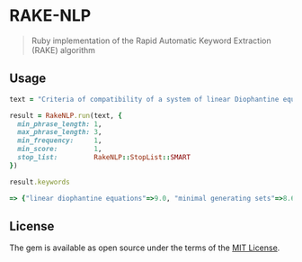 # RAKE-NLP

> Ruby implementation of the Rapid Automatic Keyword Extraction (RAKE) algorithm

## Usage

```ruby
text = "Criteria of compatibility of a system of linear Diophantine equations, strict inequations, and nonstrict inequations are considered. Upper bounds for components of a minimal set of solutions and algorithms of construction of minimal generating sets of solutions for all types of systems are given. These criteria and the corresponding algorithms for constructing a minimal supporting set of solutions can be used in solving all the considered types of systems and systems of mixed types."

result = RakeNLP.run(text, {
  min_phrase_length: 1,
  max_phrase_length: 3,
  min_frequency:     1,
  min_score:         1,
  stop_list:         RakeNLP::StopList::SMART
})

result.keywords
```

```ruby
=> {"linear diophantine equations"=>9.0, "minimal generating sets"=>8.666666666666666, "minimal supporting set"=>8.166666666666666, "minimal set"=>5.166666666666666, "upper bounds"=>4.0, "nonstrict inequations"=>4.0, "strict inequations"=>4.0, "mixed types"=>3.666666666666667, "considered types"=>3.166666666666667, "types"=>1.6666666666666667, "considered"=>1.5, "solving"=>1.0, "constructing"=>1.0, "systems"=>1.0, "construction"=>1.0, "algorithms"=>1.0, "solutions"=>1.0, "components"=>1.0, "system"=>1.0, "compatibility"=>1.0, "criteria"=>1.0}
```

## License

The gem is available as open source under the terms of the [MIT License](https://opensource.org/licenses/MIT).
